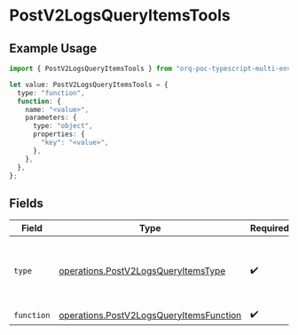 # PostV2LogsQueryItemsTools

## Example Usage

```typescript
import { PostV2LogsQueryItemsTools } from "orq-poc-typescript-multi-env-version/models/operations";

let value: PostV2LogsQueryItemsTools = {
  type: "function",
  function: {
    name: "<value>",
    parameters: {
      type: "object",
      properties: {
        "key": "<value>",
      },
    },
  },
};
```

## Fields

| Field                                                                                              | Type                                                                                               | Required                                                                                           | Description                                                                                        |
| -------------------------------------------------------------------------------------------------- | -------------------------------------------------------------------------------------------------- | -------------------------------------------------------------------------------------------------- | -------------------------------------------------------------------------------------------------- |
| `type`                                                                                             | [operations.PostV2LogsQueryItemsType](../../models/operations/postv2logsqueryitemstype.md)         | :heavy_check_mark:                                                                                 | The type of the tool. Currently, only `function` is supported.                                     |
| `function`                                                                                         | [operations.PostV2LogsQueryItemsFunction](../../models/operations/postv2logsqueryitemsfunction.md) | :heavy_check_mark:                                                                                 | N/A                                                                                                |